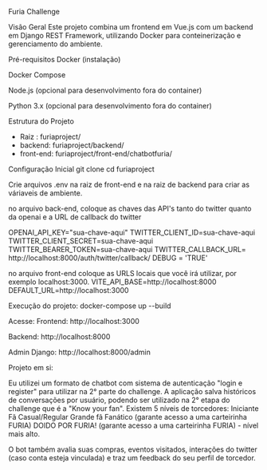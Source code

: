 Furia Challenge

Visão Geral
Este projeto combina um frontend em Vue.js com um backend em Django REST Framework, utilizando Docker para conteinerização e gerenciamento do ambiente.

Pré-requisitos
Docker (instalação)

Docker Compose

Node.js (opcional para desenvolvimento fora do container)

Python 3.x (opcional para desenvolvimento fora do container)

Estrutura do Projeto

- Raiz : furiaproject/
- backend: furiaproject/backend/
- front-end: furiaproject/front-end/chatbotfuria/

Configuração Inicial
git clone 
cd furiaproject

Crie arquivos .env na raiz de front-end e na raiz de backend para criar as váriaveis de ambiente.


no arquivo back-end, coloque as chaves das API's tanto do twitter quanto da openai e a URL de callback do twitter

OPENAI_API_KEY="sua-chave-aqui"
TWITTER_CLIENT_ID=sua-chave-aqui
TWITTER_CLIENT_SECRET=sua-chave-aqui
TWITTER_BEARER_TOKEN=sua-chave-aqui
TWITTER_CALLBACK_URL= http://localhost:8000/auth/twitter/callback/
DEBUG = 'TRUE'

no arquivo front-end coloque as URLS locais que você irá utilizar, por exemplo localhost:3000.
VITE_API_BASE=http://localhost:8000
DEFAULT_URL=http://localhost:3000

Execução do projeto:
docker-compose up --build

Acesse:
Frontend: http://localhost:3000

Backend: http://localhost:8000

Admin Django: http://localhost:8000/admin

Projeto em si:

Eu utilizei um formato de chatbot com sistema de autenticação "login e register" para utilizar na 2° parte do challenge.
A aplicação salva históricos de conversações por usuário, podendo ser utilizado na 2° etapa do challenge que é a "Know your fan".
Existem 5 níveis de torcedores:
Iniciante
Fã Casual/Regular
Grande fã
Fanático (garante acesso a uma carteirinha FURIA)
DOIDO POR FURIA! (garante acesso a uma carteirinha FURIA) - nível mais alto.

O bot também avalia suas compras, eventos visitados, interações do twitter (caso conta esteja vinculada) e traz um feedback do seu perfil de torcedor.

 


